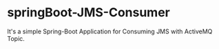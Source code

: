 # springBoot-JMS-Consumer
It's a simple Spring-Boot Application for Consuming JMS with ActiveMQ Topic.
